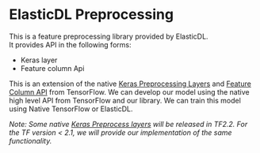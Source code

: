 # ElasticDL Preprocessing

This is a feature preprocessing library provided by ElasticDL.  
It provides API in the following forms:

- Keras layer
- Feature column Api

This is an extension of the native [Keras Preprocessing Layers](https://www.tensorflow.org/versions/r2.2/api_docs/python/tf/keras/preprocessing) and [Feature Column API](https://www.tensorflow.org/versions/r2.2/api_docs/python/tf/feature_column) from TensorFlow. We can develop our model using the native high level API from TensorFlow and our library. We can train this model using Native TensorFlow or ElasticDL.  

*Note: Some native [Keras Preprocess layers](https://github.com/tensorflow/community/pull/188) will be released in TF2.2. For the TF version < 2.1, we will provide our implementation of the same functionality.*

